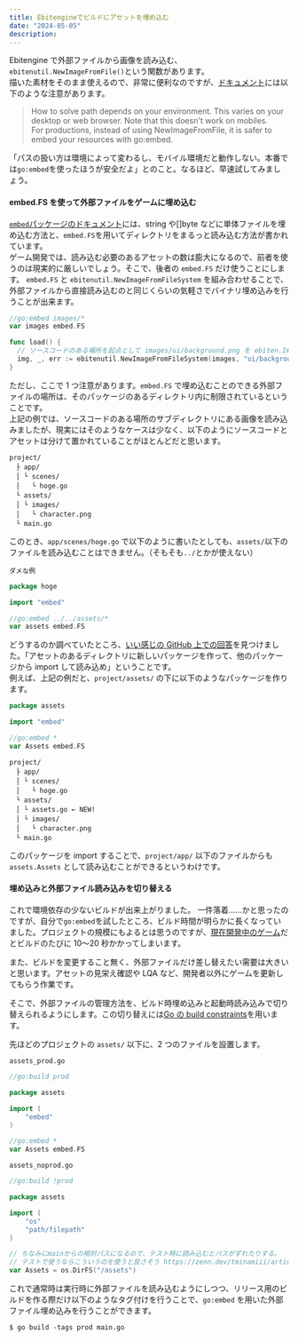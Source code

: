 ```yaml
---
title: Ebitengineでビルドにアセットを埋め込む
date: "2024-05-05"
description:
---
```


Ebitengine で外部ファイルから画像を読み込む、`ebitenutil.NewImageFromFile()`という関数があります。  
描いた素材をそのまま使えるので、非常に便利なのですが、[ドキュメント](https://pkg.go.dev/github.com/hajimehoshi/ebiten/v2/ebitenutil#NewImageFromFile)には以下のような注意があります。

> How to solve path depends on your environment. This varies on your desktop or web browser. Note that this doesn't work on mobiles.  
> For productions, instead of using NewImageFromFile, it is safer to embed your resources with go:embed.

「パスの扱い方は環境によって変わるし、モバイル環境だと動作しない。本番では`go:embed`を使ったほうが安全だよ」とのこと。なるほど、早速試してみましょう。

#### embed.FS を使って外部ファイルをゲームに埋め込む

[`embed`パッケージのドキュメント](https://pkg.go.dev/embed)には、string や[]byte などに単体ファイルを埋め込む方法と、`embed.FS`を用いてディレクトリをまるっと読み込む方法が書かれています。  
ゲーム開発では、読み込む必要のあるアセットの数は膨大になるので、前者を使うのは現実的に厳しいでしょう。そこで、後者の `embed.FS` だけ使うことにします。
`embed.FS` と `ebitenutil.NewImageFromFileSystem` を組み合わせることで、外部ファイルから直接読み込むのと同じくらいの気軽さでバイナリ埋め込みを行うことが出来ます。

```go
//go:embed images/*
var images embed.FS

func load() {
  // ソースコードのある場所を起点として images/ui/background.png を ebiten.Image として読み込む
  img, _, err := ebitenutil.NewImageFromFileSystem(images, "ui/background.png")
}
```

ただし、ここで 1 つ注意があります。`embed.FS` で埋め込むことのできる外部ファイルの場所は、そのパッケージのあるディレクトリ内に制限されているということです。  
上記の例では、ソースコードのある場所のサブディレクトリにある画像を読み込みましたが、現実にはそのようなケースは少なく、以下のようにソースコードとアセットは分けて置かれていることがほとんどだと思います。

```
project/
　├ app/
　│ └ scenes/
　│   └ hoge.go
　└ assets/
　│ └ images/
　│   └ character.png
　└ main.go
```

このとき、`app/scenes/hoge.go` で以下のように書いたとしても、`assets/`以下のファイルを読み込むことはできません。（そもそも`../`とかが使えない）

`ダメな例`

```go
package hoge

import "embed"

//go:embed ../../assets/*
var assets embed.FS
```

どうするのか調べていたところ、[いい感じの GitHub 上での回答](https://github.com/golang/go/issues/46056#issuecomment-1339401427)を見つけました。「アセットのあるディレクトリに新しいパッケージを作って、他のパッケージから import して読み込め」ということです。  
例えば、上記の例だと、`project/assets/` の下に以下のようなパッケージを作ります。

```go
package assets

import "embed"

//go:embed *
var Assets embed.FS
```

```
project/
　├ app/
　│ └ scenes/
　│   └ hoge.go
　└ assets/
　│ └ assets.go ← NEW!
　│ └ images/
　│   └ character.png
　└ main.go
```

このパッケージを import することで、`project/app/` 以下のファイルからも `assets.Assets` として読み込むことができるというわけです。

#### 埋め込みと外部ファイル読み込みを切り替える

これで環境依存の少ないビルドが出来上がりました。 一件落着……かと思ったのですが、自分で`go:embed`を試したところ、ビルド時間が明らかに長くなっていました。プロジェクトの規模にもよるとは思うのですが、[現在開発中のゲーム](https://saekogame.com/)だとビルドのたびに 10〜20 秒かかってしまいます。

また、ビルドを変更すること無く、外部ファイルだけ差し替えたい需要は大きいと思います。アセットの見栄え確認や LQA など、開発者以外にゲームを更新してもらう作業です。

そこで、外部ファイルの管理方法を、ビルド時埋め込みと起動時読み込みで切り替えられるようにします。この切り替えには[Go の build constraints](https://qiita.com/ssc-ynakamura/items/25e9d2f56ef5f1ca5fd0)を用います。

先ほどのプロジェクトの `assets/` 以下に、2 つのファイルを設置します。

`assets_prod.go`

```go
//go:build prod

package assets

import (
	"embed"
)

//go:embed *
var Assets embed.FS
```

`assets_noprod.go`

```go
//go:build !prod

package assets

import (
	"os"
	"path/filepath"
)

// ちなみにmainからの相対パスになるので、テスト時に読み込むとパスがずれたりする。
// テストで使うならこういうのを使うと良さそう https://zenn.dev/tminamiii/articles/find-go-project-root
var Assets = os.DirFS("/assets")
```

これで通常時は実行時に外部ファイルを読み込むようにしつつ、リリース用のビルドを作る際だけ以下のようなタグ付けを行うことで、`go:embed` を用いた外部ファイル埋め込みを行うことができます。

```
$ go build -tags prod main.go
```
